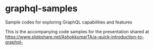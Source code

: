 # graphql-samples

Sample codes for exploring GraphQL capabilities and features

This is the accompanying code samples for the presentation shared at https://www.slideshare.net/AshokkumarTA/a-quick-introduction-to-graphql-

